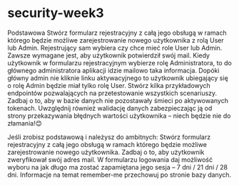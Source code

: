 # security-week3

Podstawowa
Stwórz formularz rejestracyjny z całą jego obsługą w ramach którego będzie możliwe zarejestrowanie nowego użytkownika 
z rolą User lub Admin. Rejestrujący sam wybiera czy chce mieć role User lub Admin. Zawsze wymagane jest, aby użytkownik 
potwierdził swój mail. Kiedy użytkownik w formularzu rejestracyjnym wybierze rolę Administratora, to do głównego 
administratora aplikacji idzie mailowo taka informacja. Dopóki główny admin nie kliknie linku aktywacyjnego to 
użytkownik ubiegający się o rolę Admin będzie miał tylko rolę User.
Stwórz kilka przykładowych endpointów pozwalających na przetestowanie wszystkich scenariuszy. Zadbaj o to, aby w
bazie danych nie pozostawały śmieci po aktywowanych tokenach. Uwzględnij również walidację danych zabezpieczając 
ją od strony przekazywania błędnych wartości użytkownika – niech będzie nie do złamania!😊

Jeśli zrobisz podstawową i należysz do ambitnych:
Stwórz formularz rejestracyjny z całą jego obsługą w ramach którego będzie możliwe zarejestrowanie nowego użytkownika. 
Zadbaj o to, aby użytkownik zweryfikował swój adres mail. W formularzu logowania daj możliwość wyboru na 
jak długo ma zostać zapamiętana jego sesja – 7 dni / 21 dni / 28 dni. Informacje na temat remember-me przechowuj po 
stronie bazy danych.
